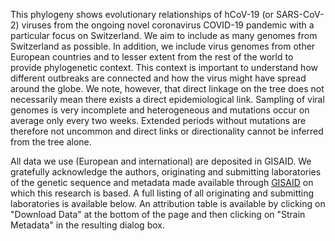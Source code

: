 This phylogeny shows evolutionary relationships of hCoV-19 (or SARS-CoV-2) viruses from the ongoing novel coronavirus COVID-19 pandemic with a particular focus on Switzerland.
We aim to include as many genomes from Switzerland as possible.
In addition, we include virus genomes from other European countries and to lesser extent from the rest of the world to provide phylogenetic context.
This context is important to understand how different outbreaks are connected and how the virus might have spread around the globe.
We note, however, that direct linkage on the tree does not necessarily mean there exists a direct epidemiological link.
Sampling of viral genomes is very incomplete and heterogeneous and mutations occur on average only every two weeks.
Extended periods without mutations are therefore not uncommon and direct links or directionality cannot be inferred from the tree alone.

All data we use (European and international) are deposited in GISAID.
We gratefully acknowledge the authors, originating and submitting laboratories of the genetic sequence and metadata made available through [GISAID](https://gisaid.org) on which this research is based. A full listing of all originating and submitting laboratories is available below. An attribution table is available by clicking on "Download Data" at the bottom of the page and then clicking on "Strain Metadata" in the resulting dialog box.
